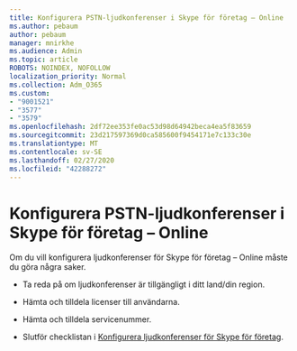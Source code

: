 ```yaml
---
title: Konfigurera PSTN-ljudkonferenser i Skype för företag – Online
ms.author: pebaum
author: pebaum
manager: mnirkhe
ms.audience: Admin
ms.topic: article
ROBOTS: NOINDEX, NOFOLLOW
localization_priority: Normal
ms.collection: Adm_O365
ms.custom:
- "9001521"
- "3577"
- "3579"
ms.openlocfilehash: 2df72ee353fe0ac53d98d64942beca4ea5f83659
ms.sourcegitcommit: 23d217597369d0ca585600f9454171e7c133c30e
ms.translationtype: MT
ms.contentlocale: sv-SE
ms.lasthandoff: 02/27/2020
ms.locfileid: "42288272"
---
```

# <a name="setup-pstn-dial-in-audio-conferencing-in-skype-for-business-online"></a>Konfigurera PSTN-ljudkonferenser i Skype för företag – Online

Om du vill konfigurera ljudkonferenser för Skype för företag – Online måste du göra några saker. 

- Ta reda på om ljudkonferenser är tillgängligt i ditt land/din region.

- Hämta och tilldela licenser till användarna.

- Hämta och tilldela servicenummer.

- Slutför checklistan i [Konfigurera ljudkonferenser för Skype för företag](https://docs.microsoft.com/SkypeForBusiness/audio-conferencing-in-office-365/set-up-audio-conferencing).
